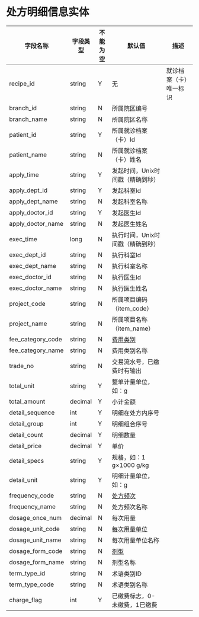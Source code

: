 # 处方明细信息实体

| 字段名称 | 字段类型 | 不能为空 | 默认值 | 描述 |
| -------- | -------- | -------- | ------ | ---- |
| recipe_id | string | Y | 无 | 就诊档案（卡）唯一标识 |
| branch_id | string | N | 所属院区编号 |
| branch_name | string | N | 所属院区名称 |
| patient_id | string | Y | 所属就诊档案（卡）Id |
| patient_name | string | N | 所属就诊档案（卡）姓名 |
| apply_time | string | Y | 发起时间，Unix时间戳（精确到秒） |
| apply_dept_id | string | Y | 发起科室Id |
| apply_dept_name | string | N | 发起科室名称 |
| apply_doctor_id | string | Y | 发起医生Id |
| apply_doctor_name | string | N | 发起医生姓名 |
| exec_time | long | N | 执行时间，Unix时间戳（精确到秒） |
| exec_dept_id | string | N | 执行科室Id |
| exec_dept_name | string | N | 执行科室名称 |
| exec_doctor_id | string | N | 执行医生Id |
| exec_doctor_name | string | N | 执行医生姓名 |
| project_code | string | N | 所属项目编码（item_code） |
| project_name | string | N | 所属项目名称（item_name） |
| fee_category_code | string | N | [费用类别](enums?id=fee_category) |
| fee_category_name | string | N | 费用类别名称 |
| trade_no | string | N | 交易流水号，已缴费时有输出 |
| total_unit | string | Y | 整单计量单位，如：g |
| total_amount | decimal | Y | 小计金额 |
| detail_sequence | int | Y | 明细在处方内序号 |
| detail_group | int | Y | 明细组合序号 |
| detail_count | decimal | Y | 明细数量 |
| detail_price | decimal | Y | 单价 |
| detail_specs | string | Y | 规格，如：1 g×1000 g/kg |
| detail_unit | string | Y | 明细计量单位，如：g |
| frequency_code | string | N | [处方频次](enums?id=recipe_frequency) |
| frequency_name | string | N | 处方频次名称 |
| dosage_once_num | decimal | N | 每次用量 |
| dosage_unit_code | string | N | [每次用量单位](enums?id=recipe_dosage_unit) |
| dosage_unit_name | string | N | 每次用量单位名称 |
| dosage_form_code | string | N | [剂型](enums?id=recipe_dosage_form) |
| dosage_form_name | string | N | 剂型名称 |
| term_type_id | string | N | 术语类别ID |
| term_type_code | string | N | 术语类别名称 |
| charge_flag | int | Y | 已缴费标志，0-未缴费，1已缴费 |

